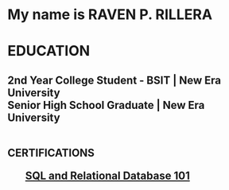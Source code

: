 
<h1>My name is RAVEN P. RILLERA</h1>

<h1>EDUCATION
<h2>2nd Year College Student - BSIT | New Era University<br>
Senior High School Graduate | New Era University<br><br>

  
CERTIFICATIONS
<ul>
  <a href="https://courses.cognitiveclass.ai/certificates/5ff7fa1329994ff48060afb82608c6ff">SQL and Relational Database 101</a>
</ul>

